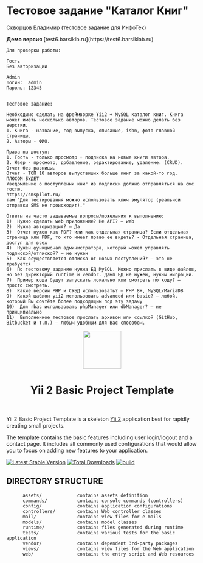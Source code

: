 <h1>Тестовое задание "Каталог Книг"</h1>
<p>Скворцов Владимир (тестовое задание для ИнфоТек)</p>
<strong>Демо версия</strong> [test6.barsiklb.ru](https://test6.barsiklab.ru)

```
Для проверки работы:

Гость
Без авторизации

Admin
Логин:  admin
Пароль: 12345


Тестовое задание:

Необходимо сделать на фреймворке Yii2 + MySQL каталог книг. Книга может иметь несколько авторов. Тестовое задание можно делать без верстки. 
1. Книга - название, год выпуска, описание, isbn, фото главной страницы.
2. Авторы - ФИО.

Права на доступ:
1. Гость - только просмотр + подписка на новые книги автора.
2. Юзер - просмотр, добавление, редактирование, удаление. (CRUD). Отчет без разницы.
Отчет - ТОП 10 авторов выпуствиших больше книг за какой-то год.
ПЛЮСОМ БУДЕТ
Уведомление о поступлении книг из подписки должно отправляться на смс гостю.
https://smspilot.ru/
там "Для тестирования можно использовать ключ эмулятор (реальной отправки SMS не происходит)."

Ответы на часто задаваемые вопросы/пожелания к выполнению:
1)	Нужно сделать web приложение? Не API? – web
2)	Нужна авторизация? – Да
3)	Отчет нужен как PDF? или как отдельная страница? Если отдельная страница или PDF, то кто имеет право ее видеть? - Отдельная страница, доступ для всех
4)	Нужен функционал администратора, который может управлять подпиской/отпиской? – не нужен
5)	Как осуществляется отписка от новых поступлений? – это не требуется
6)	По тестовому заданию нужна БД MySQL. Можно прислать в виде файлов, но без директорий runtime и vendor. Дамп БД не нужен, нужны миграции. 
7)	Пример кода будут запускать локально или смотреть по коду? – просто смотреть.  
8)	Какие версии PHP и СУБД использовать? – PHP 8+, MySQL/MariaDB
9)	Какой шаблон yii2 использовать advanced или basic? – любой, который Вы сочтёте более подходящим под эту задачу
10)	 Для rbac использовать phpManager или dbManager? – не принципиально 
11)	 Выполненное тестовое прислать архивом или ссылкой (GitHub, Bitbucket и т.п.) – любым удобным для Вас способом. 
```




<p align="center">
    <a href="https://github.com/yiisoft" target="_blank">
        <img src="https://avatars0.githubusercontent.com/u/993323" height="100px">
    </a>
    <h1 align="center">Yii 2 Basic Project Template</h1>
    <br>
</p>

Yii 2 Basic Project Template is a skeleton [Yii 2](https://www.yiiframework.com/) application best for
rapidly creating small projects.

The template contains the basic features including user login/logout and a contact page.
It includes all commonly used configurations that would allow you to focus on adding new
features to your application.

[![Latest Stable Version](https://img.shields.io/packagist/v/yiisoft/yii2-app-basic.svg)](https://packagist.org/packages/yiisoft/yii2-app-basic)
[![Total Downloads](https://img.shields.io/packagist/dt/yiisoft/yii2-app-basic.svg)](https://packagist.org/packages/yiisoft/yii2-app-basic)
[![build](https://github.com/yiisoft/yii2-app-basic/workflows/build/badge.svg)](https://github.com/yiisoft/yii2-app-basic/actions?query=workflow%3Abuild)

DIRECTORY STRUCTURE
-------------------

```
      assets/             contains assets definition
      commands/           contains console commands (controllers)
      config/             contains application configurations
      controllers/        contains Web controller classes
      mail/               contains view files for e-mails
      models/             contains model classes
      runtime/            contains files generated during runtime
      tests/              contains various tests for the basic application
      vendor/             contains dependent 3rd-party packages
      views/              contains view files for the Web application
      web/                contains the entry script and Web resources
```
